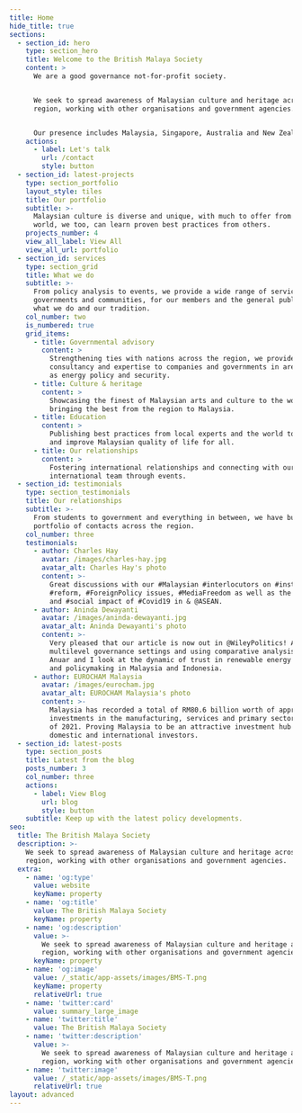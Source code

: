```yaml
---
title: Home
hide_title: true
sections:
  - section_id: hero
    type: section_hero
    title: Welcome to the British Malaya Society
    content: >
      We are a good governance not-for-profit society.


      We seek to spread awareness of Malaysian culture and heritage across the
      region, working with other organisations and government agencies.


      Our presence includes Malaysia, Singapore, Australia and New Zealand.
    actions:
      - label: Let's talk
        url: /contact
        style: button
  - section_id: latest-projects
    type: section_portfolio
    layout_style: tiles
    title: Our portfolio
    subtitle: >-
      Malaysian culture is diverse and unique, with much to offer from the
      world, we too, can learn proven best practices from others.
    projects_number: 4
    view_all_label: View All
    view_all_url: portfolio
  - section_id: services
    type: section_grid
    title: What we do
    subtitle: >-
      From policy analysis to events, we provide a wide range of services to
      governments and communities, for our members and the general public, it's
      what we do and our tradition.
    col_number: two
    is_numbered: true
    grid_items:
      - title: Governmental advisory
        content: >
          Strengthening ties with nations across the region, we provide
          consultancy and expertise to companies and governments in areas such
          as energy policy and security.
      - title: Culture & heritage
        content: >
          Showcasing the finest of Malaysian arts and culture to the world, and
          bringing the best from the region to Malaysia.
      - title: Education
        content: >
          Publishing best practices from local experts and the world to advise
          and improve Malaysian quality of life for all.
      - title: Our relationships
        content: >
          Fostering international relationships and connecting with our
          international team through events.
  - section_id: testimonials
    type: section_testimonials
    title: Our relationships
    subtitle: >-
      From students to government and everything in between, we have built a
      portfolio of contacts across the region.
    col_number: three
    testimonials:
      - author: Charles Hay
        avatar: /images/charles-hay.jpg
        avatar_alt: Charles Hay's photo
        content: >-
          Great discussions with our #Malaysian #interlocutors on #institutional
          #reform, #ForeignPolicy issues, #MediaFreedom as well as the #economic
          and #social impact of #Covid19 in & @ASEAN.
      - author: Aninda Dewayanti
        avatar: /images/aninda-dewayanti.jpg
        avatar_alt: Aninda Dewayanti's photo
        content: >-
          Very pleased that our article is now out in @WileyPolitics! Adapting
          multilevel governance settings and using comparative analysis, Amalina
          Anuar and I look at the dynamic of trust in renewable energy policies
          and policymaking in Malaysia and Indonesia.
      - author: EUROCHAM Malaysia
        avatar: /images/eurocham.jpg
        avatar_alt: EUROCHAM Malaysia's photo
        content: >-
          Malaysia has recorded a total of RM80.6 billion worth of approved
          investments in the manufacturing, services and primary sectors in Q1
          of 2021. Proving Malaysia to be an attractive investment hub for
          domestic and international investors.
  - section_id: latest-posts
    type: section_posts
    title: Latest from the blog
    posts_number: 3
    col_number: three
    actions:
      - label: View Blog
        url: blog
        style: button
    subtitle: Keep up with the latest policy developments.
seo:
  title: The British Malaya Society
  description: >-
    We seek to spread awareness of Malaysian culture and heritage across the
    region, working with other organisations and government agencies.
  extra:
    - name: 'og:type'
      value: website
      keyName: property
    - name: 'og:title'
      value: The British Malaya Society
      keyName: property
    - name: 'og:description'
      value: >-
        We seek to spread awareness of Malaysian culture and heritage across the
        region, working with other organisations and government agencies.
      keyName: property
    - name: 'og:image'
      value: /_static/app-assets/images/BMS-T.png
      keyName: property
      relativeUrl: true
    - name: 'twitter:card'
      value: summary_large_image
    - name: 'twitter:title'
      value: The British Malaya Society
    - name: 'twitter:description'
      value: >-
        We seek to spread awareness of Malaysian culture and heritage across the
        region, working with other organisations and government agencies.
    - name: 'twitter:image'
      value: /_static/app-assets/images/BMS-T.png
      relativeUrl: true
layout: advanced
---
```

